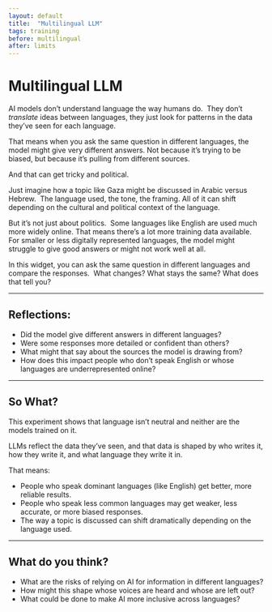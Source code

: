 ```yaml
---
layout: default
title:  "Multilingual LLM"
tags: training
before: multilingual
after: limits
---
```


# Multilingual LLM

AI models don’t understand language the way humans do. 
They don’t *translate* ideas between languages, they just look for patterns in the data they’ve seen for each language.

That means when you ask the same question in different languages, the model might give very different answers. Not because it’s trying to be biased, but because it’s pulling from different sources.

And that can get tricky and political.

Just imagine how a topic like Gaza might be discussed in Arabic versus Hebrew. 
The language used, the tone, the framing. All of it can shift depending on the cultural and political context of the language.

But it’s not just about politics. 
Some languages like English are used much more widely online. That means there’s a lot more training data available.  
For smaller or less digitally represented languages, the model might struggle to give good answers or might not work well at all.

In this widget, you can ask the same question in different languages and compare the responses.  
What changes? What stays the same? What does that tell you?

<script
	type="module"
	src="https://gradio.s3-us-west-2.amazonaws.com/5.16.1/gradio.js"
></script>

<gradio-app src="https://willsh1997-llm-multilingual-demo.hf.space"></gradio-app>

---

## Reflections:
- Did the model give different answers in different languages?
- Were some responses more detailed or confident than others?
- What might that say about the sources the model is drawing from?
- How does this impact people who don’t speak English or whose languages are underrepresented online?

---

## So What?

This experiment shows that language isn’t neutral and neither are the models trained on it.

LLMs reflect the data they’ve seen, and that data is shaped by who writes it, how they write it, and what language they write it in.

That means:
- People who speak dominant languages (like English) get better, more reliable results.
- People who speak less common languages may get weaker, less accurate, or more biased responses.
- The way a topic is discussed can shift dramatically depending on the language used.

---

## What do you think?
- What are the risks of relying on AI for information in different languages?
- How might this shape whose voices are heard and whose are left out?
- What could be done to make AI more inclusive across languages?

